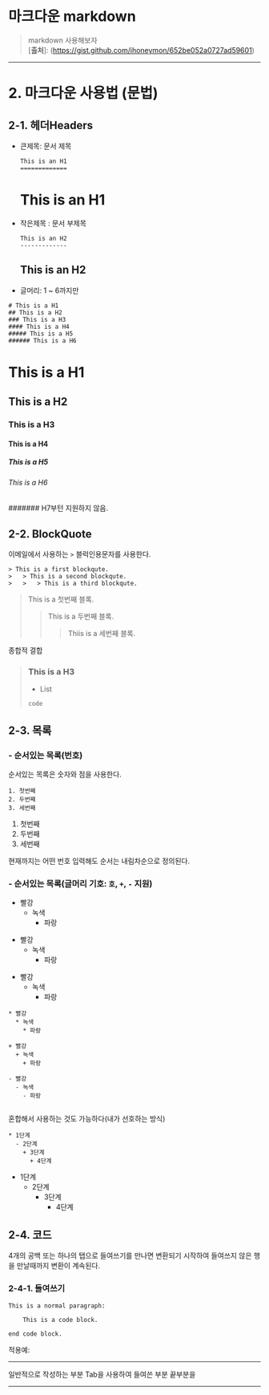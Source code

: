 
마크다운 markdown
======================

> markdown 사용해보자  
> [**출처**]: (https://gist.github.com/ihoneymon/652be052a0727ad59601)

****

# 2. 마크다운 사용법 (문법)
## 2-1. 헤더Headers
* 큰제목: 문서 제목
  ```
  This is an H1
  =============
  ```
  This is an H1
  =============
  
* 작은제목 : 문서 부제목
  ```
  This is an H2
  -------------
  ```
  This is an H2
  -------------

* 글머리: 1 ~ 6까지만 
```
# This is a H1
## This is a H2
### This is a H3
#### This is a H4
##### This is a H5
###### This is a H6
```
# This is a H1
## This is a H2
### This is a H3
#### This is a H4
##### This is a H5
###### This is a H6
####### H7부턴 지원하지 않음.
   
## 2-2. BlockQuote
이메일에서 사용하는 ```>``` 블럭인용문자를 사용한다.
```
> This is a first blockqute.
>	> This is a second blockqute.
>	>	> This is a third blockqute.
```
> This is a 첫번째 블록.
> > This is a 두번째 블록.
> > > Thiis is a 세번째 블록.


종합적 결합
> ### This is a H3
> * List
> ```
> code
> ```
  
## 2-3. 목록
### - 순서있는 목록(번호)
순서있는 목록은 숫자와 점을 사용한다.
```
1. 첫번째
2. 두번째
3. 세번째
```
1. 첫번째
2. 두번째
3. 세번째

현재까지는 어떤 번호 입력해도 순서는 내림차순으로 정의된다. 
  
### - 순서있는 목록(글머리 기호: `호`, `+`, `-` 지원)
* 빨강
  * 녹색
    * 파랑

+ 빨강
  + 녹색
    + 파랑

- 빨강
  - 녹색
    - 파랑
```
* 빨강
  * 녹색
    * 파랑

+ 빨강
  + 녹색
    + 파랑

- 빨강
  - 녹색
    - 파랑
    
```
혼합해서 사용하는 것도 가능하다(내가 선호하는 방식)

```
* 1단계
  - 2단계
    + 3단계
      + 4단계
```
  
* 1단계
  - 2단계
    + 3단계
       + 4단계

## 2-4. 코드
4개의 공백 또는 하나의 탭으로 들여쓰기를 만나면 변환되기 시작하여 들여쓰지 않은 행을 만날때까지 변환이 계속된다.

### 2-4-1. 들여쓰기
```
This is a normal paragraph:

    This is a code block.
    
end code block.
```
적용예:
*****
일반적으로 작성하는 부분
  Tab을 사용하여 들여쓴 부분
끝부분을 
*****
